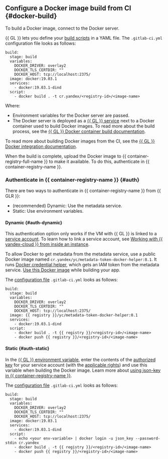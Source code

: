 ## Configure a Docker image build from CI {#docker-build}

To build a Docker image, connect to the Docker server.

{{ GL }} lets you define your [build scripts](https://docs.gitlab.com/ee/ci/README.html) in a YAML file. The `.gitlab-ci.yml` configuration file looks as follows:

```
build:
  stage: build
  variables:
    DOCKER_DRIVER: overlay2
    DOCKER_TLS_CERTDIR: ""
    DOCKER_HOST: tcp://localhost:2375/
  image: docker:19.03.1
  services:
    - docker:19.03.1-dind
  script:
    - docker build . -t cr.yandex/<registry-id>/<image-name>
```

Where:
* Environment variables for the Docker server are passed.
* The Docker server is deployed as a [{{ GL }} service](https://docs.gitlab.com/ee/ci/yaml/README.html#services) next to a Docker container used to build Docker images. To read more about the build process, see the [{{ GL }} Docker container build documentation](https://docs.gitlab.com/ee/ci/docker/using_docker_build.html).

To read more about building Docker images from the CI, see the [{{ GL }} Docker integration documentation](https://docs.gitlab.com/ee/ci/docker/README.html).

When the build is complete, upload the Docker image to {{ container-registry-full-name }} to make it available. To do this, authenticate in {{ container-registry-name }}.

### Authenticate in {{ container-registry-name }} {#auth}

There are two ways to authenticate in {{ container-registry-name }} from {{ GLR }}:
* (recommended) Dynamic: Use the metadata service.
* Static: Use environment variables.

#### Dynamic {#auth-dynamic}

This authentication option only works if the VM with {{ GL }} is linked to a [service account](../../iam/concepts/users/service-accounts.md). To learn how to link a service account, see [Working with {{ yandex-cloud }} from inside an instance](../../compute/operations/vm-connect/auth-inside-vm.md#link-sa-with-instance).

To allow Docker to get metadata from the metadata service, use a public Docker image named `cr.yandex/yc/metadata-token-docker-helper:0.1`. It runs [Docker credential helper](../../container-registry/operations/authentication.md#cred-helper), which gets an IAM token from the metadata service. [Use this Docker image](https://docs.gitlab.com/ee/ci/docker/using_docker_images.html#define-image-and-services-from-gitlab-ciyml) while building your app.

The [configuration file](https://docs.gitlab.com/ee/ci/README.html) `.gitlab-ci.yml` looks as follows:

```
build:
  stage: build
  variables:
    DOCKER_DRIVER: overlay2
    DOCKER_TLS_CERTDIR: ""
    DOCKER_HOST: tcp://localhost:2375/
  image: {{ registry }}/yc/metadata-token-docker-helper:0.1
  services:
    - docker:19.03.1-dind
  script:
    - docker build . -t {{ registry }}/<registry-id>/<image-name>
    - docker push {{ registry }}/<registry-id>/<image-name>
```

#### Static {#auth-static}

In the [{{ GL }} environment variable](https://docs.gitlab.com/ee/ci/variables/README.html), enter the contents of the [authorized key](../../iam/concepts/users/service-accounts.md#sa-key) for your service account (with the [applicable rights](../../container-registry/security/index.md)) and use this variable when building the Docker image. Learn more about [using json-key in {{ container-registry-name }}](../../container-registry/operations/authentication.md#sa-json).

The [configuration file](https://docs.gitlab.com/ee/ci/README.html) `.gitlab-ci.yml` looks as follows:

```
build:
  stage: build
  variables:
    DOCKER_DRIVER: overlay2
    DOCKER_TLS_CERTDIR: ""
    DOCKER_HOST: tcp://localhost:2375/
  image: docker:19.03.1
  services:
    - docker:19.03.1-dind
  script:
    - echo <your env-variable> | docker login -u json_key --password-stdin cr.yandex
    - docker build . -t {{ registry }}/<registry-id>/<image-name>
    - docker push {{ registry }}/<registry-id>/<image-name>
```